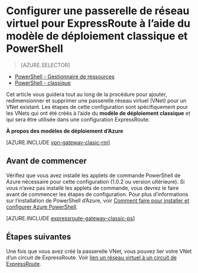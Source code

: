 <properties
   pageTitle="Configurer une passerelle de VNet de ExpressRoute à l’aide de PowerShell | Microsoft Azure"
   description="Configurer une passerelle de VNet pour un déploiement classique de modèle à l’aide de PowerShell pour une configuration de ExpressRoute de VNet."
   documentationCenter="na"
   services="expressroute"
   authors="charwen"
   manager="carmonm"
   editor=""
   tags="azure-service-management"/>
<tags
   ms.service="expressroute"
   ms.devlang="na"
   ms.topic="article" 
   ms.tgt_pltfrm="na"
   ms.workload="infrastructure-services"
   ms.date="10/03/2016"
   ms.author="charwen"/>

# <a name="configure-a-virtual-network-gateway-for-expressroute-using-the-classic-deployment-model-and-powershell"></a>Configurer une passerelle de réseau virtuel pour ExpressRoute à l’aide du modèle de déploiement classique et PowerShell

> [AZURE.SELECTOR]
- [PowerShell - Gestionnaire de ressources](expressroute-howto-add-gateway-resource-manager.md)
- [PowerShell - classique](expressroute-howto-add-gateway-classic.md)

Cet article vous guidera tout au long de la procédure pour ajouter, redimensionner et supprimer une passerelle réseau virtuel (VNet) pour un VNet existant. Les étapes de cette configuration sont spécifiquement pour les VNets qui ont été créés à l’aide du **modèle de déploiement classique** et qui sera être utilisée dans une configuration ExpressRoute. 

**À propos des modèles de déploiement d’Azure**

[AZURE.INCLUDE [vpn-gateway-clasic-rm](../../includes/vpn-gateway-classic-rm-include.md)] 

## <a name="before-beginning"></a>Avant de commencer

Vérifiez que vous avez installé les applets de commande PowerShell de Azure nécessaire pour cette configuration (1.0.2 ou version ultérieure). Si vous n’avez pas installé les applets de commande, vous devrez le faire avant de commencer les étapes de configuration. Pour plus d’informations sur l’installation de PowerShell d’Azure, voir [Comment faire pour installer et configurer Azure PowerShell](../powershell-install-configure.md).


[AZURE.INCLUDE [expressroute-gateway-classic-ps](../../includes/expressroute-gateway-classic-ps-include.md)]

    
## <a name="next-steps"></a>Étapes suivantes

Une fois que vous avez créé la passerelle VNet, vous pouvez lier votre VNet d’un circuit de ExpressRoute. Voir [lien un réseau virtuel à un circuit de ExpressRoute](expressroute-howto-linkvnet-classic.md).
